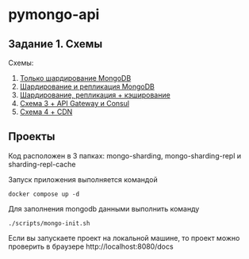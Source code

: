 # pymongo-api

## Задание 1. Схемы

Схемы:

1. [Только шардирование MongoDB](https://viewer.diagrams.net/?tags=%7B%7D&lightbox=1&highlight=0000ff&edit=_blank&layers=1&nav=1&title=task1.drawio#R%3Cmxfile%3E%3Cdiagram%20name%3D%22Page-1%22%20id%3D%22-H_mtQnk-PTXWXPvYvuk%22%3E1VlJk5s6EP41Ps4USIjlaM%2BWQ6aSqkneJLlMySBjJTIiQt7y659AwoDBa2yPM5dRt1pbf92fWrgH7yaLJ4HT8TOPCOsBK1r04H0PANsCrvqXa5Za43lAK2JBI2NUKV7oH1KONNopjUjWMJScM0nTpjLkSUJC2dBhIfi8aTbirLlqimPSUryEmLW1rzSSY6O13aDq%2BEBoPDZL%2B8DTHRNcGpuTZGMc8XlNBR968E5wLnVrsrgjLHde6Rc97nFD72pjgiRynwGP8NXzo6ds9IqtN%2F%2FH4D%2FcD26QnmWG2dQc2GxWLksPkEg5xIhcyDGPeYLZQ6UdCD5NIpIvYympsvnIeaqUtlL%2BJFIuDbp4KrlSjeWEmd5MCv5r5V%2FlmUH7cOa8%2BW5qCnPUJ8InRIqlMhCEYUlnTfiwiYJ4Zbca%2BplTtQSwTMQ6nnGJiVcHuLeoOUnGpyIkZlzd4bum8oJbZFV%2Fa3uTWMREtqZVjdr5KlWB7gFIu%2F8a0trNWvWnD%2BAz%2F%2FI1%2B%2FLovAW29Gf06405gPbblpODU0dOA5otOGzbdQ2HZ57E%2FF45wmXqGIOIzlQzltrdkoiyQy1X62uhp%2FglzZvhklEFkoDKaD6mkrykuPDjXDF0E42hhvPjcKXA4a%2B4APnTVKppSAmbxtNGqj2ijN1xxkWxLIww8UfhCtpajxv6ZDg6DPQZEZIstsJUZheyGtkFnVWiziuido3RuE7R1pmghS1o0%2BUkB%2FcGp7SFV5VL9m6kzuJC22260AF2hwtt0OFD91w%2BdLb46UjOIQsqv9Xa3%2FOpbpGR7hdm5kJYlkKiDvOtLtRG5WI1rJDKcW2cSBL18zokz0yGs4yGWvlIWQUuFrJtVKhrZsczJdyTKZ33YsrO3ZTxvA9TKvIT0Zt95VSJiB85XVTpgyF03UtRZVGIXIwqt93Je2EbjuK3jIjZtd%2BEIz8kYedNOPRRjsGZ4HWD97wJO%2BH1rqLYLInfuvUs2CD%2FlbiB%2FZXwmQiqnEHERmbfi4%2B7mS04NdF2v0A8CDYl%2FqGPmdZU7XfRhgeMutjwsmaW5gbZAZtG5UpVROo5T%2Fo%2BcjpCVrPNiBfbq2LX%2FT3lZceNJoS%2BMrCddFGERdlfEpSmtmH%2BlYJNs2ZFryffQGQHlYh1Nkp4TlgDzGic5ESoIjQP5EFOKjTErG86ZJ5JZ7p07DVWAl2sBL0OWgLoXLwU7MFLXfVazc1NVtpQJ26pEhGoish1jjmqUj03V%2B1ZO%2B77yq6BjzqwL3V%2F%2BxlnveTxj%2F6Mg6y1qeC5mA%2BBoLESsoMm87VHeNZfjoBBcAl2LcnghJm3utwR8hv5EgTBpTJm2xeea80E5%2BhM8GxnVzlxokxwfLhWA%2Fg74rq1N4QuEtftG2XXIxVc9yvmvR6p668Yx7fO94pRYvXDi46F6ucr%2BPA%2F%3C%2Fdiagram%3E%3C%2Fmxfile%3E)
2. [Шардирование и репликация MongoDB](https://viewer.diagrams.net/?tags=%7B%7D&lightbox=1&highlight=0000ff&edit=_blank&layers=1&nav=1&title=task2.drawio#R%3Cmxfile%3E%3Cdiagram%20name%3D%22Page-1%22%20id%3D%22-H_mtQnk-PTXWXPvYvuk%22%3E7VtLc6M4EP41OToFEg9xjPPaw6R2qjKzmdlLSgYZs4Mtr5Bf8%2BtXGMmAwAY7Nna2nEtQqxFSf92fuqXkBt6Pl88MT0cvNCDxDTCC5Q18uAHANIAjfqWSVSZxXZAJQhYFUikXvEa%2FiXpTSmdRQJKSIqc05tG0LPTpZEJ8XpJhxuiirDakcfmrUxySiuDVx3FV%2BhYFfCSlpuPlHX%2BQKBzJTyPgZh1jrJTlSpIRDuiiIIKPN%2FCeUcqzp%2FHynsSp8ZRdsveetvRuJsbIhLd54Qm%2BuSh4ToZv2HhHf%2Ff%2Fwndez85GmeN4JhcsJ8tXygIkEAaRTcr4iIZ0guPHXNpndDYJSPoZQ7RynS%2BUToXQFMJ%2FCOcriS6ecSpEIz6OZW%2FCGf21sa%2BwTL%2B6OLnedDYFgVzqM6FjwtlKKDASYx7Ny%2FBh6QXhRm%2Fz6lcaiU8AQ3qsjaRJpL9CxygPkdAZ84l8q2juhoEsE94ahR9tZhyzkPDKsOKhsLpctMZ2D5ydz4ZzZuZM9PsOwBf67Xvy7cl690yO5tH3nlxAZrcdKwfH9psSNDtw2DXrAg4vdBLSB2EIJxbL6AfRXDyGPDM3J0x1iM8V%2BiroCXaZpo%2F%2BKo4ESAwKpcUo4uR1itd2XAh%2BLqMxyOD8MtgIsP8rXIP854yLYYiCLcPTtMXzMIrjexpTtv4sDDBBQ38DbaHH8REZDPcDfU4YJ8udMKnoUmEpowsg2V7kJK1URkV6Nk4ELKwAO12NU2h7eBpV0MojyWzG6SQGNDUDWsC8tSsmNEGNDXVGPJoNrR12OpBxyDLiPwrPP9Ohbm3ZeljKkdeNlWpMxGJ%2BFBuFt9Jm%2Ftq6pd6r4kQmwV2ag6RxGeMkifxM%2BBTFObiY8arSWlxQO5wnYUuetM7Fk7WzUf7chicF9bHg3TQvnCltggKrjikRGEDH6YopRR7SGVPu2pBbQesPw%2FeEsPmlb4ND5BO%2FdhscINuy69nhCOAi43zbYC247kXkmYr1jVvXgCXm3zS3UL9ofCUsEsYgTMpaUW89iXnH5tT6UgNZoD7E961Z9IEqxc%2BWKkXsX3hVUJumCkn7CUOvVLqKh2zEo5ZAVo1rZpwypOvJ5T7q%2FDujqqOXhf2dUDCt6XLtEKpf0VBGYIP0GCKeJeWkPRt8C13tlQcWOWdCU1rq4zgKJyndCd9MHbafUkfk4%2FhOdvA0Yk7DPZaegtvVjcU2asgHeu6J2MdrwT51KVnByGXu2ZIK7kgEbZDniTqTHJSM1jDSgWX0rkTraGV0Cfwq9kr20VOaSvVy4CmNY5YHgu5pGM%2BBXnnCMli2zgsZH9KHsKR%2FGkZVtjtivG02bttGpSjxPK%2BrONl1cHOh%2Fg%2F1hK71jg%2Bs3anDkfzf9qC244O95gWR14E%2FVw9xGqtOeNmFybmqTscqO6htVw%2BXOi1MzGr614gtuGJbm%2FihS8O2zS1W3T605fCteXv6YAKXp5V5stiUWG5a%2BmD%2BjM03JcQ5UkOz7dFhR3ujq7mndeDeaGt%2B7hinyQ1tLQdV8XXava7NSc01Zva9fe7GxR1QXx3sX%2F7osaKo%2FNjlj3sOF0cdu3jPuDWAVfZzB31OT2%2FeHeBFhYTtlT3MNcCBrG91xPrahB3YRUhUT8iasmBwvVdrdfViqTTobPdq1dOYRmyv1Ws9tpUKxzkztvvfh4Nr9VqLrQsuDVvQcZryv8jEW1%2B%2BNt9sXFZuj0y9fNWGaH%2B0qycy7f7kdN9ExrX13N48fSIDqke116D5LOUr0m%2FvbOswF%2Ff0WFFcfmQX17%2FTjYtfy9fP7%2BlNR4htPd2VHnfqqhRB7Tsfq0pFM%2F8Hl0w9%2Fzch%2BPgf%3C%2Fdiagram%3E%3C%2Fmxfile%3E)
3. [Шардирование, репликация + кэширование](https://viewer.diagrams.net/?tags=%7B%7D&lightbox=1&highlight=0000ff&edit=_blank&layers=1&nav=1&title=task3.drawio#R%3Cmxfile%3E%3Cdiagram%20name%3D%22Page-1%22%20id%3D%22-H_mtQnk-PTXWXPvYvuk%22%3E7VtLc%2BI4EP41OYayJT%2FkY957mNRObWY2s3tJCVuAdwxiZUFgfv3KWMK2ZMAQbMgWucRqyXr01%2F2pWxZX8G68eGJ4OnqmEUmugBUtruD9FQC2BTzxL5Msc4nvg1wwZHEkGxWCl%2FgXUW9K6SyOSFppyClNeDytCkM6mZCQV2SYMfpebTagSXXUKR4SQ%2FAS4sSUvsYRH0mp7QVFxW8kHo7k0Aj4ecUYq8ZyJekIR%2FS9JIIPV%2FCOUcrzp%2FHijiSZ8pRe8vceN9SuJ8bIhDd54RG%2B%2Bih6Sgev2HpDf9%2F%2BiW%2BCazfvZY6TmVywnCxfKg2QSChEFinjIzqkE5w8FNJbRmeTiGTDWKJUtPlC6VQIbSH8h3C%2BlOjiGadCNOLjRNamnNGfa%2F0Kzdyai5PrzWZTEsilPhE6JpwtRQNGEszjeRU%2BLK1guG63fvUrjcUQwJIW6yKpEmmv0LOqXaR0xkIi3yqre0dHjg17VulPmxnHbEi40a14KK2uEK2w3QNn77PhnKs5F%2F26AfCZfvuefnt03gKbo3n8%2FVouINfblpWDY9tNBZotOGybdQmHZzoZ0nuhCC8Ry7iN4rl4HPJc3ZwwVSGGK9UZ6Al2mWaP4TKJBUgMikbvo5iTlyle6fFd8HMVjX4O55f%2BWoDDn8MVyL%2FPuOiGKNhyPG1XPA%2FiJLmjCWWrYWGECRqEa2hLNV6ISH%2BwH%2BhzwjhZbIVJeZdyS%2BldAMnye0HSqsmoTM9WS8BCA9jpcpxBe42nsYFW4Un2bpxaUaCtKdABds81VGiDGh3qjHg0HTpb9HQg45BFzH%2BUnv%2FKuuq5snS%2FkD2vCktVmIjF%2FCgXSm9lxeK1VUm9Z%2BJEJtFNFoNkfpngNI3DXPgYJwW4mHGz0UpcanY4T8KGPOmciidrZ6PsuQlPCupj0ZttnzlTugRFTh1TItCHntcVU4o4pDOm3LYhN4I2HAzfUsLm574NDlBIwtptsI9cx61nhyOAi6zTbYO14PpnEWcq1rd6vgUrzL8ubqB%2BUfhKWCyUQZiUNaLeehILjs2p9akGckC9i%2B%2Bbs%2BgdGcnPhixF7F94WWo2zRqkzScMg0rqKh7yHo%2BaAjk1pplzyoCuJlfYqPfvjKqK69ztb0QD25kuVgah6hUN5QTWz44hkllaDdrzzjfQ1V5xYJlzJjSjpVucxMNJRnfCNjODvc2oIw5xciMreOYx7XCPo4fgrrmxuFYN%2BcDAb4l9ggbsUxeSlZRc5Z4NoeCWQNAFRZyoM8lBwWgNIx2YRm8LtI6WRlfAN7FXso%2Be0hjZy4GnNJ5d7Qj67TCeB4PqhKWzbJwXsj7UHsJK%2B3YYVenuiP623rhdF1W8JAiCrvxk28HNmdo%2F1AO6xjs%2BcLaHDkeyfzeA2o4P9poXREEH9mwe4uzMOuF5Jyanyjo9p2qgrmseLnWamNhm%2BLcTW3DBtjbwQ%2BeGbZOvWHX70IbDt93b0wcDuCKsLILFXYHluqR3Fs7YfJ1CnCI0tJseHXa0N%2FqaeToH7o2uZuee1U5s6GoxqPKvdve6Jic1F5%2FZ9%2BtzNybugfrsYP%2F0R%2FcVReXHTn%2F8U5g46tjEr62eBZyqnXvoc1r67t0BnpVLuEHVwnwLHMj6Tkesr03Yg124hHlCtisKBpfvao0%2BvTgqDDrZdzXzNGYntpfstR5bI8PxTozt%2Ft%2FDwSV7rcXWB%2BeGLeg4TPlfROKNP77u%2FrJxXrE9svX0Veui%2BdGuHsg0u3K6byDju3psb7cfyADzqPbiNJ8lfUX61zvXOczEA91XFJcf2cT1cboxcfPO9h8kitO6a1LGrYNz3PBPdFUYQu2egkq8TrbhX84lPj%2BF7TobbkphvqSSto8bENTG6eK4AZppSzuWXnf1ut5Y7UOMdX1xp2dZ1WsJEIK9%2FWijbR%2FtLrfaOs7EWaC%2BfcIDnQXq1x5auq2jj%2BM4H3IWUSx%2B5pc3L34sCR%2F%2BAw%3D%3D%3C%2Fdiagram%3E%3C%2Fmxfile%3E)
4. [Схема 3 + API Gateway и Consul](https://viewer.diagrams.net/?tags=%7B%7D&lightbox=1&highlight=0000ff&edit=_blank&layers=1&nav=1&title=task4.drawio#R%3Cmxfile%3E%3Cdiagram%20name%3D%22Page-1%22%20id%3D%22-H_mtQnk-PTXWXPvYvuk%22%3E7V1bc5s4FP41eUwGSYDhMUmbdmea2c622bT7kiEg27TE8mKcxPvrV5iLQZKNwOISh77UCIHgXL5z0TnkDF0%2FvX4KneX8lng4OIOa93qGPpxBCDRo0v%2FikU0yMpnAZGAW%2Bl46aTfwzf8PZ1emo2vfw6vSxIiQIPKX5UGXLBbYjUpjThiSl%2FK0KQnKqy6dGeYGvrlOwI%2Fe%2B140T0eBae9OfMb%2BbJ4ubcFJcuLJySanb7KaOx55KQyhj2foOiQkSn49vV7jICZeRpfkups9Z%2FMHC%2FEikrngv98BOTfvrsGlOVmHD%2Ffw1%2Be7cz25y7MTrNMXTh822mQUmIVkveQXS9d%2FxmGEX0WscB6zO%2BzelooJJk84Cjd0XnoVAii5bpMdpwR72dHb0NKxeYHU%2BaCT8niW33tHBvojpYSYKjfofmJ5n1bTe0d7sP65%2Btu5tM%2BNaqpgj4pJekjCaE5mZOEEH3ejV5RsCw%2FHy2j0aDfnCyFLOgjo4C8cRZtU5p11ROjQPHoK0rOrKCS%2Fc6mjFLziuXCIqfEjFhjDMyDEgRP5z2VJFxEzvfQr8em6OeMANEqMy3U2u8WKrEMXp1cVJbPqRia60Ar%2FmCeLnHCGI%2B62W07nb9ec%2BeZJMD%2BhfTrvEqJb8v1u9f1Gf7BBZD37d%2BfpWyXEPEAOqFqYZDXz0FMXmHNLFjPygVLHDOhrXHn%2BM%2F05ixIeRDjMTtDlCuc4llJ0XsY%2F3U3gU86FiE56mfsR%2FrZ0tnR8ofatzKLHhMdfHvMBx%2F0923L%2Bz3VEb4MzXiZMBgb9PfWD4JoEJNwuizwHW1M353fhjOla%2BHGqQBI4hN6LxCAD1FQPAeKR2BQAsaUAh4VvwHN7GKq4oloTXcbeRSwxgbNa%2BW42fOMH2YWKNRbJaqzZm8qKXg%2BNTGzAROU2%2FCjYFfEwgdUp2VryHTPNf9ckO3GeIN8lnQD05euWmtn5DImXm6cYwc%2BdpV%2BA6uS2GVZz0K5sdX9B%2Bb1w8QOoWLzCfOzkE1Qbjg4RXWcQnQd0AAWIbrblWQNOkPbbb2qSQ%2B8BgIFbcANbni6y4BZ8RKbZqwWnnnRnFvyQ9yjFb3c6e1jh8HnoPtvUcrEr9NkeLUM3tE45jlgN79BnE3J8Mghzj1%2F96Ed8%2BcVEQ%2Bnxz%2B1xfvjhNb399mBTOPiKQ58SA4fpWHMXQIyBtmrbLg6rKQCJwaBufM7diA3090Tk1LlyNoVpy3jCqsYD66WMFv2R3FFpuC%2FKgClyLhKoe4xTYsF6VY5Fyz7GMd5EEZ0WJAawKyfwZ4sYGKnAxlJ8FeOJ7zrBZXoiitWoC5TK%2FQ7eDglzesietIRLtgQuLTw%2BHihQuoxKlETh5kfx4GfxYAcv26OYEAa8MLIBFmMywAIlsDJqY5XKvNEhD05Z3qgkEbxAZGPH5ipZx2jSNFdpMDeC7WAhmNildVCqQfueK3%2BOhvOBVZrfDtZmdkOhEuZ23jCskurYtt2r8hxKXw5VKVBDpUCmftjTUKUUqLxVBHVY77mQ3YGQ88mSyhgXDTviGVaMa5WlVtcMzrfoNOIBvAtZyXA4Mlya4XBo%2FJbZHhZZsT0Z52rjdqRPuPNUd%2F5nla%2BaH7E3c9fhcx6aDMbbzHRwKJYVMN6Y3XhrnBF%2Box13k%2FFqEeog8gYyqaJRj5SUenQk9qY4CKkt9hDswXzFYs%2Bu043cWx3L%2Fbl2oUG9LPymdULiX21G0LD0BJXFzjBgMz1hXeGWrAP7vLrVhZrwGbsqtxqOe4XNd45gFiz3tlfIZ4cqGT4GzvIM17lAyuyZ4fWrAeAYONcInM2hMRx27PmcrscvvctcvVEDBuUbITYUtZlbyCelWedIro68dgxhszEEaN85gjJVlaMmvaHYWdfY2FlvJve6sQf1Fcs9u043cs93Z%2FyFPX8lKifjai6G6C8Mqf4fZZvivfkHY2bkRMGtKo0tbdSztVvOeKAJs47ijIeQZxL7Sm03Y1p6n82YQqq88X48Q1IR330zppB6w6gmPpb5pbog0bzU7hVjNeE86Tx2N61dvLkeuzGrwP3tdmPKVNC%2B%2FUY%2BWZUFgtIEcROrNSidlarBHNnIT1RuyI9jI587P7WWTFixeIUN6aYlsz6s99iSKZYkWMOKjz2ZR9vxLnsyDzqRY1NmWyzvsylTzHKJ7zydaFemrCMAlYdWezJLY1emjMCKcmFjW6YqnOqlLVPMaJn03nvuy5QOZFK6qcshjZ2Z4nXeeGemWCia1uIPvTOzZgZ2qEoxdmaqEPI6%2BeqxM7N%2BpNtjZ6aY4fVLyN9zZ2ZthvfYmSmO4Zp%2BX2CsimvR35T93NHYmilcp%2BXWTLEiiXYXRkVqpfBjbM2UWqcbuYcdy%2F3pFiBK25GBRV5ja6aEmtT%2FxM17bs08ev%2Boy9ZMMcPrf%2BLmPbdm1mZ4n62ZYobz%2By9ja6bKyLnH1kwxw5vuw4wef%2BOt5urSwWHFEGNrppQmjZ81OrHYeWzNlJJ7fndlbM1UFhF02Jop5m7T72ePmZGBg9vYminzR6xEO0uK6tEuv%2F5BT39yIvwSE6KFWjQZUd3XQroXksxJWXCAAKKQqJistUp21HTXQqKWrB56ZCbLSZaqw4DKoCATxYHgh8WlLprBh8U6WZLlrMo0%2FOT%2BTl3KyspwFEHVktfRHxaE7WHyNVms1sHbAWOgoWo07ravCDX9TLZMSWHBL8wqc8U%2BIU%2Ftpph%2BhIJpAgU78GcWB4LsEzaKbOoZ6oyngI6uzFUO%2Fsqr0A%2FLnYmKkrcNdYwK8RMGJM29iKx%2FdCCyxnoRjQtegcb6EZLCpkyU3s4nK2TxS7pHOrPIinuoau%2BJa0x%2BmUJZhdDYBy9oKaaU%2BdpVH5Kys7OwaGi1g4ZWTryOsXrHJjrYzYDGX8jhxIsFK1VpXPaJoXbwwdj51WJ%2FWE%2Fqij09DEnsRu%2BmU%2B93fks8HM%2F4Hw%3D%3D%3C%2Fdiagram%3E%3C%2Fmxfile%3E)
5. [Схема 4 + CDN](https://viewer.diagrams.net/?tags=%7B%7D&lightbox=1&highlight=0000ff&edit=_blank&layers=1&nav=1&title=task5.drawio#R%3Cmxfile%3E%3Cdiagram%20name%3D%22Page-1%22%20id%3D%22-H_mtQnk-PTXWXPvYvuk%22%3E7V1bc5s4FP41eXQGSYDh0Umadmea3c622bT7ksFGtmmJ8WKcxP31K64GSTYyFhfb9MEFISQ437lLh1yh25f3j761nD94NnavoGK%2FX6G7KwiBoWvkv7BlE7dAiEDcMvMdO%2Bm1bfjq%2FMZJo5K0rh0brwodA89zA2dZbJx4iwWeBIU2y%2Fe9t2K3qecWZ11aM8w0fJ1YLtv65NjBPGkFurm98Ak7s3kytQGH8YUXK%2B2cvMlqbtneW64JfbhCt77nBfHRy%2FstdkPqpXSJ77vfcTV7MB8vApEbfv9yvYH%2BeAtG%2BnDtPz%2FBn58eB2o8yqvlrpMXTh422KQUmPneepl0w36A33l0t8Zpd4V9LpC9LeET7L3gwN%2BQLslACKD4lk16ngzxtqW3piRt8xyps0YrwXiWjb0lAzlIKMGnyj16Ghr2x9X0yVKejX9v%2FrFG5kArpwq2CZskp54fzL2Zt7DcD9vWG0K2hY3DaRRytu3z2fOWpBGQxp84CDYJz1vrwCNN8%2BDFTa6uAt%2F7lXEdoeANS9p9oIaPuBcAH7tW4LwWOZ1HzOTWL55D5s2AA1ArAJfJbDrEylv7E5zclefMsoF0dK3k%2FlFPFlj%2BDAfMsBHS2dtVB18%2FC%2FBj2if9RhA9eN8eV9%2Fu1WcTBMar8zhI3iom5h5yQNnMJCqZ%2B546B86Dt5h5d4Q6ukte48Z2XsnhLIgxCLCfXiDT5a4xkBLtvAwPJxvXIcj5iHR6mzsB%2Frq0Ijq%2BEQNXhGgcY%2Fx5nDVYk1%2BzCPm%2F1gEZBqdYxiADjRxPHde99VzPj6ZFtoWN6STDO3dFnxh4PJXACYzS3qmJQapQEzkEiNXEOkcRGxL0MPcNWLS7IYorIjXBKPQuQo5xrdXKmaTN946b3siVHIkijERFWG9KZHlvg3oQZYCotql2eRjGanXqRZZ8C6b%2B39pLLwxizTciHYC6fI%2BomV5PNfFy8xJq8IG1dHKqOh421dWMapc2u7MgeC8m%2BBmUTF5iPrb8CcoNR4MaXaU0OqvQAeRodL0uzxocYL%2BJSfbtZwA6bsE1bNgqz4IbcIx0vVULTjzpxiz4Pu9RCO%2FJdPa8wv5r1322qTHBE67PNjY0VVMaRRzREt6gz8ZFfNgJc4%2FfneB7ePv1UEHJ%2BY%2FoPDu9e0%2BGj042uZMv2HcIMbCftFW3%2BHwdaHJ9CunxOVFAfGVwaHzODEQH%2BjsicuJcWZtct2XYYXXAA6uFjBY5iEeUGu7zMmCSnItY1Y3DLJm7XhVj0aKPcYw3kddOCy9UYDeW68wWoWIkDBty8U2oT5yJ5Y6SC0EoRk1oqczvYO0QN6eHzGFNeskU0EsLm40HcpQuaiVCIn%2FzPX%2FyI3%2ByVS%2FRWUgIDV5raQOtY1KFBQrKSjtYV8nMG%2B3z4KTljQocwTJE2nZsrpJ2jIZVc5UaNRCsRxeCoVmYByUStOu5sueo2B8Yhf716NrUbkgUwszOa5pREB3TNFsVnn3py64KBaooFEhX93sasoQCFZeKoAoPey5kNsDkbLKkNMZF3Y54uhXjGkWuVRWN8S0ajXgA60KWAg57wIUBh13DW2R5mGfFdmScy43bkT7h1lPd%2Bp9lvmp2Rg82WfuvWWjSGW8zlcGuWFZAeWNm5aVxivm1etxNyqtFqIHIG4ikino5krLVoyG21%2FlByMFsD8EOnS%2BZ7el5muF7o2G%2BHyjXClSLzK8bZ8T%2B5WYEdUtOUJHtNA1WkxPaFa7JOtDPqxpNiAmbsStzq2G%2FVlh95QimwXJra4VsdqgU8D5wFgdcZQIpvWXAD98NAPvA%2BYDAWe8a4LBhz%2Bd8PX7hVebyhRrQKd8I0aGoSQ0hnpSmnSOxfeQHxxAmHUOA%2Bp0jKLKrspekE4qdVYWOndVqfK9qO7S%2BZL6n52mG79nqjL%2Bx7ax428mYPRdd9Be6tP8fpYvirfkHfWbkTJVbWRpb2Kinc9ec8UBDah7JGQ8uZgLrSnUXYxpqm8WYXKp0ux7v8MIQjQ%2FAxRdjconVjd3EksGnNgrx%2BiWGMB%2B8cfvFie0juOko0WTN9cVWY3K0cVVN0NVqTJEdtGdYyCcqsoCzV4Ff1Wq0KbNCezB7GAVU77GG%2FDgY2dz5uZVkwpLJS2yIlJLMGtR6iyWZfE6CB1jxs6%2FJrN%2BON1mTucdn7Isy64O8zaJMPuQC33k6zarM%2BhwBeGxotSOz1FdlijAsLxd24WWZEvVUK2WZfKBF0ntnXJdZYyCTELJyDqmvzOTPc%2BKVmXweqLoXv%2BXKzJozsJ0Rir4yUwaTH5KvPvvKzBoi3RYrM%2FmAH76F%2FIwrM%2BUD3mJlJj9kq%2Fp9gcvZFdcFf9Ns1bT2pZkCgsRbXegFqZaNH31pptA8zfA9bJjvT3YDYo12pN3Iqy%2FNFBCTwz9xc8almfWvHzVZmskH%2FPBP3JxxaaZ8wNsszeQDzq6%2FXHBpZg2Rc4ulmXzAq67D9B7%2F8S5Pak%2FLtw62GkP0pZlCktR%2F1ujMYue%2BNFOI79nVlUstzawhImiwNJOPbtXvZ%2FeZkY4rt740U%2BSPWPFWliTtRxt9%2BYNc%2FmgF%2BC0kRA170Srqqf2lovqwyDiAo6IQbzNZbTvZkchHMU67tCVpKo0oUPLmpRFFzNgsyA39bThevl2SWN16i9XaPR15AgoqF6hmS0NQ1S8di%2BwKy5n2dHMl36yz1K5q1GUKmMIRsJ1%2FOq8t4z6kA4Gqxl2llD06enOl7EpxJH0j8X6%2B01Ge8yJvVSthP65PKc6T5RsrWv3Gh0E5kpX3LAKFjrcFmU0aK53wVwdE9ZdwmWtsoo9wEKotaypUipCoshKmMffeUFNYIPLBojY4ZWtnYd7QKnsNbUX2OsDqHRur0vncyh85YdiLVlayMnH0E0Nl74PR%2FcvZfr%2Bc1MP26gUoSJXn4HUvgkof85gIStsRQV0RYEZK%2BHujRb8o%2BjWi3w%2FR7114P%2BlvvYQh0mK8Wl4VCvTlxVxp8ZwfOy47auc4VXe1BGsaJXYDnY3VoK6xzhagFY08TqjxixC3d382FEjTZd1TrPPLuu2hOVYUSWgaehFNyG5kbzbyVnmpLElgRoI7uiIAGHfRr9EOtgILLBKwHcJybI1Goe2Gz5iLZXWjEMuSUBYMq4Sy9dpj9TTsMe9LC83aY3iB9tgYds8e1%2FgJgzO3x4bZOXvMyy729rjaMkdjBpmc%2Bl5I623wS8gyf%2FBsHPb4Hw%3D%3D%3C%2Fdiagram%3E%3C%2Fmxfile%3E)


## Проекты
Код расположен в 3 папках: mongo-sharding, mongo-sharding-repl и sharding-repl-cache

Запуск приложения выполняется командой 

`docker compose up -d`

Для заполнения mongodb данными выполнить команду

`./scripts/mongo-init.sh`

Если вы запускаете проект на локальной машине, то проект можно проверить в браузере http://localhost:8080/docs
